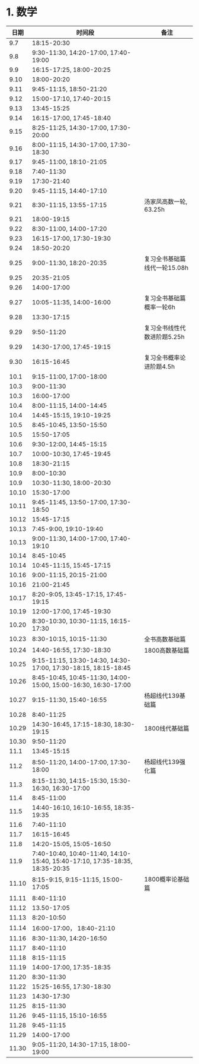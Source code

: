 # 1. 数学


<div class="time-table">

| 日期 | 时间段 | 备注 |
| --- | --- | - |
| 9.7 | 18:15-20:30 | |
| 9.8 | 9:30-11:30, 14:20-17:00, 17:40-19:00 | |
| 9.9 | 16:15-17:25, 18:00-20:25 | |
| 9.10 | 18:00-20:20 | |
| 9.11 | 9:45-11:15, 18:50-21:20 | |
| 9.12 | 15:00-17:10, 17:40-20:15 | |
| 9.13 | 13:45-15:25 | |
| 9.14 | 16:15-17:00, 17:45-18:40 | |
| 9.15 | 8:25-11:25, 14:30-17:00, 17:30-20:00 | |
| 9.16 | 8:00-11:15, 14:30-17:00, 17:30-18:30 | |
| 9.17 | 9:45-11:00, 18:10-21:05 | |
| 9.18 | 7:40-11:30 | |
| 9.19 | 17:30-21:40 | |
| 9.20 | 9:45-11:15, 14:40-17:10 | |
| 9.21 | 8:30-11:15, 13:55-17:15| 汤家凤高数一轮, 63.25h |
| 9.21 | 18:00-19:15 | |
| 9.22 | 8:30-11:00, 14:00-17:20 | |
| 9.23 | 16:15-17:00, 17:30-19:30 | |
| 9.24 | 18:50-20:20 | |
| 9.25 | 9:00-11:30, 18:20-20:35| 复习全书基础篇线代一轮15.08h |
| 9.25 | 20:35-21:05 | |
| 9.26 | 14:00-17:00 | |
| 9.27 | 10:05-11:35, 14:00-16:00 | 复习全书基础篇概率一轮6h |
| 9.28 | 13:30-17:15 | |
| 9.29 | 9:50-11:20 | 复习全书线性代数进阶题5.25h|
| 9.29 | 14:30-17:00, 17:45-19:15 | |
| 9.30 | 16:15-16:45| 复习全书概率论进阶题4.5h |
| 10.1 | 9:15-11:00, 17:00-18:00 | |
| 10.3 | 9:00-11:30 | |
| 10.3 | 16:00-17:00 | |
| 10.4 | 8:00-11:15, 14:00-14:45 | |
| 10.4 | 14:45-15:15, 19:10-19:25 | |
| 10.5 | 8:45-10:45, 13:50-15:50 | |
| 10.5 | 15:50-17:05| |
| 10.6 | 9:30-12:00, 14:45-15:15 | |
| 10.7 | 10:00-10:30, 17:45-19:45| |
| 10.8 | 18:30-21:15| |
| 10.9 | 8:00-10:30 | |
| 10.9 | 10:30-11:30, 18:00-20:30 | |
| 10.10 | 15:30-17:00 | |
| 10.11 | 9:45-11:45, 13:50-17:00, 17:30-18:50 | |
| 10.12 | 15:45-17:15 | |
| 10.13 | 7:45-9:00, 19:10-19:40| |
| 10.13 | 9:00-11:30, 14:00-17:00, 17:40-19:10 | |
| 10.14 | 8:45-10:45 | |
| 10.14 | 10:45-11:15, 15:45-17:15 | |
| 10.16 | 9:00-11:15, 20:15-21:00 | |
| 10.16 | 21:00-21:45 | |
| 10.17 | 8:20-9:05, 13:45-17:15, 17:45-19:15 | |
| 10.19 | 12:00-17:00, 17:45-19:30 | |
| 10.20 | 8:30-10:30, 10:30-11:15, 16:15-17:30 | |
| 10.23 | 8:30-10:15, 10:15-11:30 | 全书高数基础篇 |
| 10.24 | 14:40-16:55, 17:30-18:30 | 1800高数基础篇 |
| 10.25 | 9:15-11:15, 13:30-14:30, 14:30-17:00, 17:30-18:15, 18:15-18:45 | |
| 10.26 | 8:45-10:45, 10:45-11:30, 14:00-15:00, 15:00-16:30, 16:30-17:00 | |
| 10.27 | 9:15-11:30, 15:40-16:55 | 杨超线代139基础篇 |
| 10.28 | 8:40-11:25 | |
| 10.29 | 14:30-16:45, 17:15-18:30, 18:30-19:15 | 1800线代基础篇 |
| 10.30 | 9:50-11:20 | |
| 11.1 | 13:45-15:15 | |
| 11.2 | 8:50-11:20, 14:00-17:00, 17:30-18:00 | 杨超线代139强化篇 |
| 11.3 | 8:15-11:30, 14:15-15:30, 15:30-16:30, 16:30-17:00 | |
| 11.4 | 8:45-11:00 | |
| 11.5 | 14:40-16:10, 16:10-16:55, 18:35-19:35 | |
| 11.6 | 7:40-11:10 | |
| 11.7 | 16:15-16:45 | |
| 11.8 | 14:20-15:05, 15:05-16:50 | |
| 11.9 | 7:40-10:40, 10:40-11:40, 14:10-15:40, 15:40-17:10, 17:35-18:35, 18:35-20:35| |
| 11.10 | 8:15-9:15, 9:15-11:15, 15:00-17:05 | 1800概率论基础篇 |
| 11.11 | 8:40-11:10 | |
| 11.12 | 13.50-17:05 | |
| 11.13 | 8:20-10:50 | |
| 11.14 | 16:00-17:00， 18:40-21:10 | |
| 11.16 | 8:30-11:30, 14:20-16:50 | |
| 11.17 | 8:40-11:10 | |
| 11.18 | 8:15-11:15 | |
| 11.19 | 14:00-17:00, 17:35-18:35 | |
| 11.20 | 8:30-11:30 | |
| 11.22 | 15:25-16:55, 17:30-18:30 | |
| 11.23 | 14:30-17:30 | |
| 11.25 | 8:15-11:30 | |
| 11.26 | 9:45-11:15, 15:10-16:55 | |
| 11.28 | 9:45-11:15 | |
| 11.29 | 14:00-17:00 | |
| 11.30 | 9:05-11:20, 14:30-17:15, 18:00-19:00 | |






</div>


